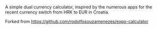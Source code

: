 A simple dual currency calculator, inspired by the numerous apps for the recent currency switch from HRK to EUR in Croatia.

Forked from https://github.com/rodolfosouzamenezes/expo-calculator